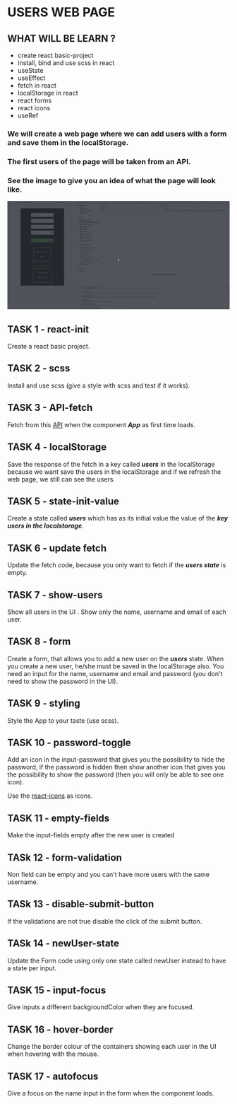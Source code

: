 # USERS WEB PAGE

## WHAT WILL BE LEARN ?

- create react basic-project
- install, bind and use scss in react
- useState
- useEffect
- fetch in react
- localStorage in react
- react forms
- react icons
- useRef

### We will create a web page where we can add users with a form and save them in the localStorage.

### The first users of the page will be taken from an API.

### See the image to give you an idea of what the page will look like.

![GIF preview](https://github.com/giacomotolari/users_web_page/blob/main/users-page.gif)

## TASK 1 - react-init

Create a react basic project.

## TASK 2 - scss

Install and use scss (give a style with scss and test if it works).

## TASK 3 - API-fetch

Fetch from this [API](https://jsonplaceholder.typicode.com/users) when the component ***App*** as first time loads.

## TASK 4 - localStorage
    
Save the response of the fetch in a key called ***users*** in the localStorage because we want save the users in the localStorage and if we refresh the web page, we still can see the users.
## TASK 5 - state-init-value
    
Create a state called ***users*** which has as its initial value the value of the ***key users in the localstorage***.

## TASK 6 - update fetch

Update the fetch code, because you only want to fetch if the ***users state*** is empty.

## TASK 7 - show-users
    
Show all users in the UI .
Show only the name, username and email of each user.

## TASK 8 - form
    
Create a form, that allows you to add a new user on the ***users*** state.
When you create a new user, he/she must be saved in the localStorage also.
You need an input for the name, username and email and password (you don't need to show the password in the UI).
## TASK 9 - styling
    
Style the App to your taste (use scss).

## TASK 10 - password-toggle
    
Add an icon in the input-password that gives you the possibility to hide the password, if the password is hidden then show another icon that gives you the possibility to show the password (then you will only be able to see one icon).

Use the [react-icons](https://react-icons.github.io/react-icons/) as icons.

## TASK 11 - empty-fields

Make the input-fields empty after the new user is created

## TASk 12 - form-validation

Non field can be empty and you can't have more users with the same username.

## TASk 13 - disable-submit-button

If the validations are not true disable the click of the submit button.

## TASk 14 - newUser-state

Update the Form code using only one state called newUser instead to have a state per input.

## TASK 15 - input-focus

Give inputs a different backgroundColor when they are focused.

## TASK 16 - hover-border

Change the border colour of the containers showing each user in the UI when hovering with the mouse.

## TASK 17 - autofocus

Give a focus on the name input in the form when the component loads.
